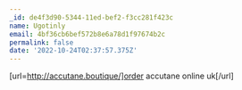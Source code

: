 ```yaml
---
_id: de4f3d90-5344-11ed-bef2-f3cc281f423c
name: Ugotinly
email: 4bf36cb6bef572b8e6a78d1f97674b2c
permalink: false
date: '2022-10-24T02:37:57.375Z'
---
```

[url=http://accutane.boutique/]order accutane online uk[/url]
